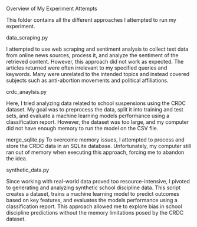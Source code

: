 Overview of My Experiment Attempts

This folder contains all the different approaches I attempted to run my experiment.

data_scraping.py

I attempted to use web scraping and sentiment analysis to collect text data from 
online news sources, process it, and analyze the sentiment of the retrieved content. 
However, this approach did not work as expected. The articles returned were often 
irrelevant to my specified queries and keywords. Many were unrelated to the 
intended topics and instead covered subjects such as anti-abortion movements 
and political affiliations.

crdc_anaylsis.py

Here, I tried analyzing data related to school suspensions using the CRDC dataset. 
My goal was to preprocess the data, split it into training and test sets, and evaluate
a machine learning models performance using a classification report. However, the 
dataset was too large, and my computer did not have enough memory to run the 
model on the CSV file.

merge_sqlite.py
To overcome memory issues, I attempted to process and store the CRDC data in an 
SQLite database. Unfortunately, my computer still ran out of memory when executing 
this approach, forcing me to abandon the idea.

synthetic_data.py

Since working with real-world data proved too resource-intensive, I pivoted to 
generating and analyzing synthetic school discipline data. 
This script creates a dataset, trains a machine learning model to predict outcomes 
based on key features, and evaluates the models performance using a classification 
report. This approach allowed me to explore bias in school discipline predictions 
without the memory limitations posed by the CRDC dataset.

